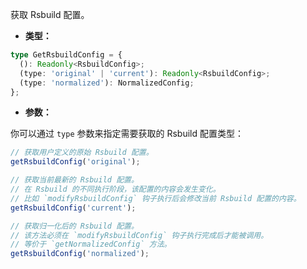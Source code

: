 获取 Rsbuild 配置。

- **类型：**

```ts
type GetRsbuildConfig = {
  (): Readonly<RsbuildConfig>;
  (type: 'original' | 'current'): Readonly<RsbuildConfig>;
  (type: 'normalized'): NormalizedConfig;
};
```

- **参数：**

你可以通过 `type` 参数来指定需要获取的 Rsbuild 配置类型：

```js
// 获取用户定义的原始 Rsbuild 配置。
getRsbuildConfig('original');

// 获取当前最新的 Rsbuild 配置。
// 在 Rsbuild 的不同执行阶段，该配置的内容会发生变化。
// 比如 `modifyRsbuildConfig` 钩子执行后会修改当前 Rsbuild 配置的内容。
getRsbuildConfig('current');

// 获取归一化后的 Rsbuild 配置。
// 该方法必须在 `modifyRsbuildConfig` 钩子执行完成后才能被调用。
// 等价于 `getNormalizedConfig` 方法。
getRsbuildConfig('normalized');
```
